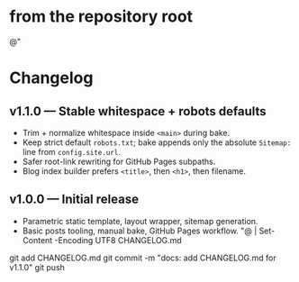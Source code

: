 # from the repository root
@"
# Changelog

## v1.1.0 — Stable whitespace + robots defaults
- Trim + normalize whitespace inside `<main>` during bake.
- Keep strict default `robots.txt`; bake appends only the absolute `Sitemap:` line from `config.site.url`.
- Safer root-link rewriting for GitHub Pages subpaths.
- Blog index builder prefers `<title>`, then `<h1>`, then filename.

## v1.0.0 — Initial release
- Parametric static template, layout wrapper, sitemap generation.
- Basic posts tooling, manual bake, GitHub Pages workflow.
"@ | Set-Content -Encoding UTF8 CHANGELOG.md

git add CHANGELOG.md
git commit -m "docs: add CHANGELOG.md for v1.1.0"
git push
